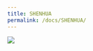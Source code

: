 ```yaml
---
title: SHENHUA
permalink: /docs/SHENHUA/
---
```


<img src="https://www.opendc.cn/assets/img/SHENHUA.jpg">